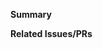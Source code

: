 <!--
Thank you for submitting a pull request!
See CONTRIBUTING.MD for help in getting a change landed.
  https://github.com/GoogleChrome/lighthouse/blob/main/CONTRIBUTING.md
-->

**Summary**
<!-- What kind of change does this PR introduce? -->
<!-- Is this a bugfix, feature, refactoring, build related change, etc? -->

<!-- Describe the need for this change -->

<!-- Link any documentation or information that would help understand this change -->

**Related Issues/PRs**
<!-- Provide any additional information we might need to understand the pull request -->

